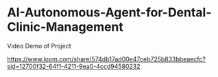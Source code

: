 # AI-Autonomous-Agent-for-Dental-Clinic-Management

Video Demo of Project

https://www.loom.com/share/574db17ad00e47ceb725b833bbeaecfc?sid=12700f32-64f1-4211-9ea0-4ccd94580232
